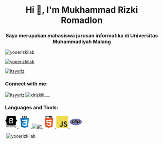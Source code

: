 <h1 align="center">Hi 👋, I'm Mukhammad Rizki Romadlon</h1>
<h3 align="center">Saya merupakan mahasiswa jurusan informatika di Universitas Muhammadiyah Malang</h3>

<p align="left"> <img src="https://komarev.com/ghpvc/?username=yooerizkilab&label=Profile%20views&color=0e75b6&style=flat" alt="yooerizkilab" /> </p>

<p align="left"> <a href="https://github.com/ryo-ma/github-profile-trophy"><img src="https://github-profile-trophy.vercel.app/?username=yooerizkilab" alt="yooerizkilab" /></a> </p>

<p align="left"> <a href="https://twitter.com/itsyyriz" target="blank"><img src="https://img.shields.io/twitter/follow/itsyyriz?logo=twitter&style=for-the-badge" alt="itsyyriz" /></a> </p>

<h3 align="left">Connect with me:</h3>
<p align="left">
<a href="https://twitter.com/itsyyriz" target="blank"><img align="center" src="https://raw.githubusercontent.com/rahuldkjain/github-profile-readme-generator/master/src/images/icons/Social/twitter.svg" alt="itsyyriz" height="30" width="40" /></a>
<a href="https://instagram.com/kirizkiii___" target="blank"><img align="center" src="https://raw.githubusercontent.com/rahuldkjain/github-profile-readme-generator/master/src/images/icons/Social/instagram.svg" alt="kirizkiii___" height="30" width="40" /></a>
</p>

<h3 align="left">Languages and Tools:</h3>
<p align="left"> <a href="https://getbootstrap.com" target="_blank" rel="noreferrer"> <img src="https://raw.githubusercontent.com/devicons/devicon/master/icons/bootstrap/bootstrap-plain-wordmark.svg" alt="bootstrap" width="40" height="40"/> </a> <a href="https://www.w3schools.com/css/" target="_blank" rel="noreferrer"> <img src="https://raw.githubusercontent.com/devicons/devicon/master/icons/css3/css3-original-wordmark.svg" alt="css3" width="40" height="40"/> </a> <a href="https://git-scm.com/" target="_blank" rel="noreferrer"> <img src="https://www.vectorlogo.zone/logos/git-scm/git-scm-icon.svg" alt="git" width="40" height="40"/> </a> <a href="https://www.w3.org/html/" target="_blank" rel="noreferrer"> <img src="https://raw.githubusercontent.com/devicons/devicon/master/icons/html5/html5-original-wordmark.svg" alt="html5" width="40" height="40"/> </a> <a href="https://developer.mozilla.org/en-US/docs/Web/JavaScript" target="_blank" rel="noreferrer"> <img src="https://raw.githubusercontent.com/devicons/devicon/master/icons/javascript/javascript-original.svg" alt="javascript" width="40" height="40"/> </a> <a href="https://www.php.net" target="_blank" rel="noreferrer"> <img src="https://raw.githubusercontent.com/devicons/devicon/master/icons/php/php-original.svg" alt="php" width="40" height="40"/> </a> </p>

<p>&nbsp;<img align="center" src="https://github-readme-stats.vercel.app/api?username=yooerizkilab&show_icons=true&locale=en" alt="yooerizkilab" /></p>
